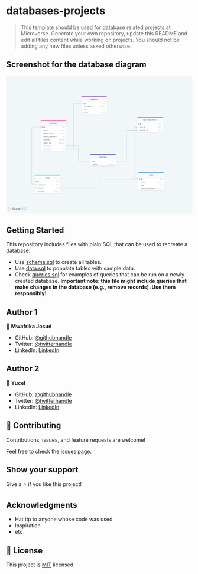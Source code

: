 # databases-projects

> This template should be used for database related projects at Microverse.
> Generate your own repository, update this README and edit all files content while working on projects. You should not be adding any new files unless asked otherwise.

## Screenshot for the database diagram

![](./schema_image.png)

## Getting Started

This repository includes files with plain SQL that can be used to recreate a database:

- Use [schema.sql](./schema.sql) to create all tables.
- Use [data.sql](./data.sql) to populate tables with sample data.
- Check [queries.sql](./queries.sql) for examples of queries that can be run on a newly created database. **Important note: this file might include queries that make changes in the database (e.g., remove records). Use them responsibly!**

## Author 1

👤 **Mwafrika Josué**

- GitHub: [@githubhandle](https://github.com/mwafrika)
- Twitter: [@twitterhandle](https://twitter.com/mwafrikamufung1)
- LinkedIn: [LinkedIn](https://linkedin.com/in/mwafrika-mufungizi)

## Author 2

👤 **Yucel**

- GitHub: [@githubhandle](https://github.com/)
- Twitter: [@twitterhandle](https://twitter.com/)
- LinkedIn: [LinkedIn](https://linkedin.com/in/)

## 🤝 Contributing

Contributions, issues, and feature requests are welcome!

Feel free to check the [issues page](../../issues/).

## Show your support

Give a ⭐️ if you like this project!

## Acknowledgments

- Hat tip to anyone whose code was used
- Inspiration
- etc

## 📝 License

This project is [MIT](./MIT.md) licensed.
